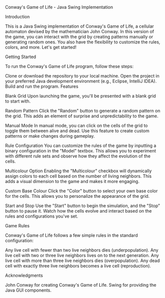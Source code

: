 Conway's Game of Life - Java Swing Implementation

Introduction

This is a Java Swing implementation of Conway's Game of Life, a cellular automaton devised by the mathematician John Conway. In this version of the game, you can interact with the grid by creating patterns manually or generating random ones. You also have the flexibility to customize the rules, colors, and more. Let's get started!

Getting Started

To run the Conway's Game of Life program, follow these steps:

Clone or download the repository to your local machine.
Open the project in your preferred Java development environment (e.g., Eclipse, IntelliJ IDEA).
Build and run the program.
Features

Blank Grid
Upon launching the game, you'll be presented with a blank grid to start with.

Random Pattern
Click the "Random" button to generate a random pattern on the grid. This adds an element of surprise and unpredictability to the game.

Manual Mode
In manual mode, you can click on the cells of the grid to toggle them between alive and dead. Use this feature to create custom patterns or make changes during gameplay.

Rule Configuration
You can customize the rules of the game by inputting a binary configuration in the "Model" textbox. This allows you to experiment with different rule sets and observe how they affect the evolution of the cells.

Multicolour Option
Enabling the "Multicolour" checkbox will dynamically assign colors to each cell based on the number of living neighbors. This adds a visual dimension to the game and makes it more engaging.

Custom Base Colour
Click the "Color" button to select your own base color for the cells. This allows you to personalize the appearance of the grid.

Start and Stop
Use the "Start" button to begin the simulation, and the "Stop" button to pause it. Watch how the cells evolve and interact based on the rules and configurations you've set.

Game Rules

Conway's Game of Life follows a few simple rules in the standard configuration:

Any live cell with fewer than two live neighbors dies (underpopulation).
Any live cell with two or three live neighbors lives on to the next generation.
Any live cell with more than three live neighbors dies (overpopulation).
Any dead cell with exactly three live neighbors becomes a live cell (reproduction).


Acknowledgments

John Conway for creating Conway's Game of Life.
Swing for providing the Java GUI components.
